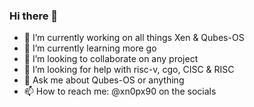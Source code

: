 ### Hi there 👋
- 🔭 I’m currently working on all things Xen & Qubes-OS 
- 🌱 I’m currently learning more go
- 👯 I’m looking to collaborate on any project
- 🤔 I’m looking for help with risc-v, cgo, CISC & RISC
- 💬 Ask me about Qubes-OS or anything
- 📫 How to reach me: @xn0px90 on the socials
